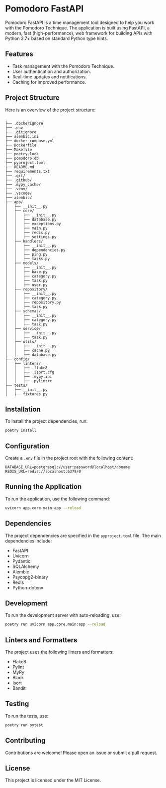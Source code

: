 # Pomodoro FastAPI

Pomodoro FastAPI is a time management tool designed to help you work with the Pomodoro Technique. The application is built using FastAPI, a modern, fast (high-performance), web framework for building APIs with Python 3.7+ based on standard Python type hints.

## Features

- Task management with the Pomodoro Technique.
- User authentication and authorization.
- Real-time updates and notifications.
- Caching for improved performance.

## Project Structure

Here is an overview of the project structure:

```
.
├── .dockerignore
├── .env
├── .gitignore
├── alembic.ini
├── docker-compose.yml
├── Dockerfile
├── Makefile
├── poetry.lock
├── pomodoro.db
├── pyproject.toml
├── README.md
├── requirements.txt
├── .git/
├── .github/
├── .mypy_cache/
├── .venv/
├── .vscode/
├── alembic/
├── app/
│   ├── __init__.py
│   ├── core/
│   │   ├── __init__.py
│   │   ├── database.py
│   │   ├── exceptions.py
│   │   ├── main.py
│   │   ├── redis.py
│   │   ├── settings.py
│   ├── handlers/
│   │   ├── __init__.py
│   │   ├── dependencies.py
│   │   ├── ping.py
│   │   ├── tasks.py
│   ├── models/
│   │   ├── __init__.py
│   │   ├── base.py
│   │   ├── category.py
│   │   ├── task.py
│   │   ├── user.py
│   ├── repository/
│   │   ├── __init__.py
│   │   ├── category.py
│   │   ├── repository.py
│   │   ├── task.py
│   ├── schemas/
│   │   ├── __init__.py
│   │   ├── category.py
│   │   ├── task.py
│   ├── service/
│   │   ├── __init__.py
│   │   ├── task.py
│   ├── utils/
│   │   ├── __init__.py
│   │   ├── cache.py
│   │   ├── database.py
├── config/
│   ├── linters/
│   │   ├── .flake8
│   │   ├── .isort.cfg
│   │   ├── .mypy.ini
│   │   ├── .pylintrc
├── tests/
│   ├── __init__.py
│   ├── fixtures.py
```

## Installation

To install the project dependencies, run:

```bash
poetry install
```

## Configuration

Create a `.env` file in the project root with the following content:

```env
DATABASE_URL=postgresql://user:password@localhost/dbname
REDIS_URL=redis://localhost:6379/0
```

## Running the Application

To run the application, use the following command:

```bash
uvicorn app.core.main:app --reload
```

## Dependencies

The project dependencies are specified in the `pyproject.toml` file. The main dependencies include:

- FastAPI
- Uvicorn
- Pydantic
- SQLAlchemy
- Alembic
- Psycopg2-binary
- Redis
- Python-dotenv

## Development

To run the development server with auto-reloading, use:

```bash
poetry run uvicorn app.core.main:app --reload
```

## Linters and Formatters

The project uses the following linters and formatters:

- Flake8
- Pylint
- MyPy
- Black
- Isort
- Bandit

## Testing

To run the tests, use:

```bash
poetry run pytest
```

## Contributing

Contributions are welcome! Please open an issue or submit a pull request.

## License

This project is licensed under the MIT License.
